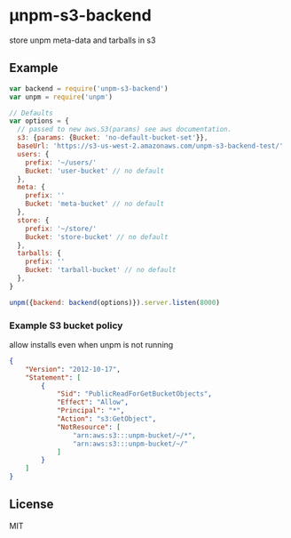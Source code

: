 # μnpm-s3-backend

store unpm meta-data and tarballs in s3

## Example

```javascript
var backend = require('unpm-s3-backend')
var unpm = require('unpm')

// Defaults
var options = {
  // passed to new aws.S3(params) see aws documentation.
  s3: {params: {Bucket: 'no-default-bucket-set'}},
  baseUrl: 'https://s3-us-west-2.amazonaws.com/unpm-s3-backend-test/'
  users: {
    prefix: '~/users/'
    Bucket: 'user-bucket' // no default
  },
  meta: {
    prefix: ''
    Bucket: 'meta-bucket' // no default
  },
  store: {
    prefix: '~/store/'
    Bucket: 'store-bucket' // no default
  },
  tarballs: {
    prefix: ''
    Bucket: 'tarball-bucket' // no default
  },
}

unpm({backend: backend(options)}).server.listen(8000)
```

### Example S3 bucket policy

allow installs even when unpm is not running
```json
{
	"Version": "2012-10-17",
	"Statement": [
		{
			"Sid": "PublicReadForGetBucketObjects",
			"Effect": "Allow",
			"Principal": "*",
			"Action": "s3:GetObject",
			"NotResource": [
				"arn:aws:s3:::unpm-bucket/~/*",
				"arn:aws:s3:::unpm-bucket/~/"
			]
		}
	]
}
```

## License

MIT

